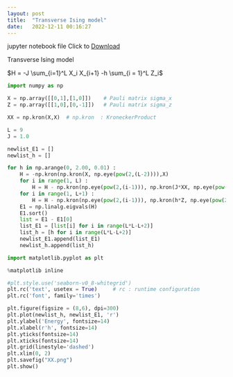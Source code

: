 ```yaml
---
layout: post
title:  "Transverse Ising model"
date:   2022-12-11 00:16:27
---
```




jupyter notebook file Click to [Download](/memos/XX_gap.ipynb)




Transverse Ising model

$H = -J \sum_{i=1}^L X_i X_{i+1} -h \sum_{i = 1}^L Z_i$


```python
import numpy as np

X = np.array([[0,1],[1,0]])    # Pauli matrix sigma_x
Z = np.array([[1,0],[0,-1]])   # Pauli matrix sigma_z

XX = np.kron(X,X)  # np.kron  : KroneckerProduct

L = 9
J = 1.0

newlist_E1 = []
newlist_h = []

for h in np.arange(0, 2.00, 0.01) :
    H = -np.kron(np.kron(X, np.eye(pow(2,(L-2)))),X)
    for i in range(1, L) :
        H = H - np.kron(np.eye(pow(2,(i-1))), np.kron(J*XX, np.eye(pow(2,(L-1-i)))))
    for i in range(1, L+1) :
        H = H - np.kron(np.eye(pow(2,(i-1))), np.kron(h*Z, np.eye(pow(2,(L-i)))))
    E1 = np.linalg.eigvals(H)
    E1.sort()
    list = E1 - E1[0]
    list_E1 = [list[i] for i in range(L*L-L+2)]
    list_h = [h for i in range(L*L-L+2)]
    newlist_E1.append(list_E1) 
    newlist_h.append(list_h)

```


```python
import matplotlib.pyplot as plt

%matplotlib inline

#plt.style.use('seaborn-v0_8-whitegrid')
plt.rc('text', usetex = True)     # rc : runtime configuration
plt.rc('font', family='times')

plt.figure(figsize = (8,6), dpi=300)
plt.plot(newlist_h, newlist_E1, 'r')
plt.ylabel('Energy', fontsize=14)
plt.xlabel(r'h', fontsize=14)
plt.yticks(fontsize=14)
plt.xticks(fontsize=14)
plt.grid(linestyle='dashed')
plt.xlim(0, 2)
plt.savefig("XX.png")
plt.show()

```


    
<img scr = "http://jinhong-park.github.io/memos/XX.png" width=500>
    



```python

```
